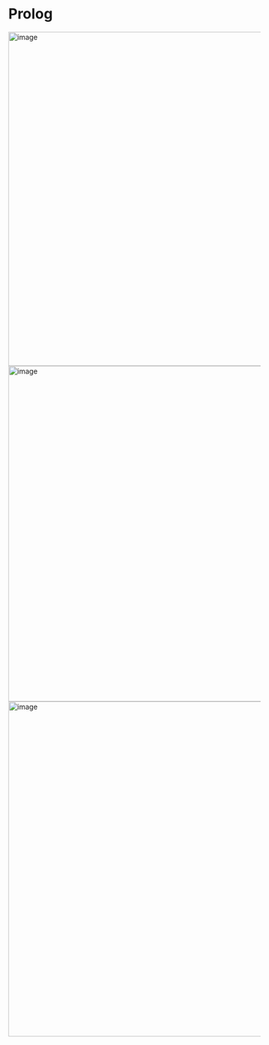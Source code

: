 # Prolog
<img width="668" alt="image" src="https://github.com/ChadaBendriss/Prolog/assets/113207156/0263f990-82a9-42f0-93e4-fa03b78f8848">

<img width="671" alt="image" src="https://github.com/ChadaBendriss/Prolog/assets/113207156/f528de03-2eb1-49c5-bff5-7565fb645f14">

<img width="670" alt="image" src="https://github.com/ChadaBendriss/Prolog/assets/113207156/f183abb9-a3d8-4f01-825b-17a9b3d97d9a">



